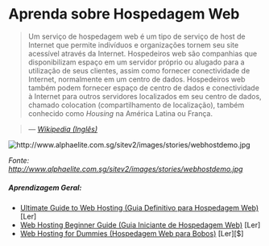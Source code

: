 # Aprenda sobre Hospedagem Web

> Um serviço de hospedagem web é um tipo de serviço de host de Internet que permite indivíduos e organizações tornem seu site acessível através da Internet. Hospedeiros web são companhias que disponibilizam espaço em um servidor próprio ou alugado para a utilização de seus clientes, assim como fornecer conectividade de Internet, normalmente em um centro de dados. Hospedeiros web também podem fornecer espaço de centro de dados e conectividade à Internet para outros servidores localizados em seu centro de dados, chamado colocation (compartilhamento de localização), também conhecido como _Housing_ na América Latina ou França.

><cite>&#8212; [Wikipedia (Inglês)](https://en.wikipedia.org/wiki/Web_hosting_service)</cite>

![](../images/host.jpg "http://www.alphaelite.com.sg/sitev2/images/stories/webhostdemo.jpg")

<cite>Fonte: <a href="http://www.alphaelite.com.sg/sitev2/images/stories/webhostdemo.jpg">http://www.alphaelite.com.sg/sitev2/images/stories/webhostdemo.jpg</a></cite>


##### Aprendizagem Geral:

* [Ultimate Guide to Web Hosting (Guia Definitivo para Hospedagem Web)](http://www.whoishostingthis.com/resources/web-hosting/) [Ler]
* [Web Hosting Beginner Guide (Guia Iniciante de Hospedagem Web)](http://www.webhostingsecretrevealed.net/web-hosting-beginner-guide/) [Ler]
* [Web Hosting for Dummies (Hospedagem Web para Bobos)](https://www.amazon.com/Web-Hosting-Dummies-Peter-Pollock/dp/1118540573/?&_encoding=UTF8&tag=frontend-handbook-20&linkCode=ur2&linkId=d8b16eea88eeb2d332f7f8508dce1df0&camp=1789&creative=9325) [Ler][$]